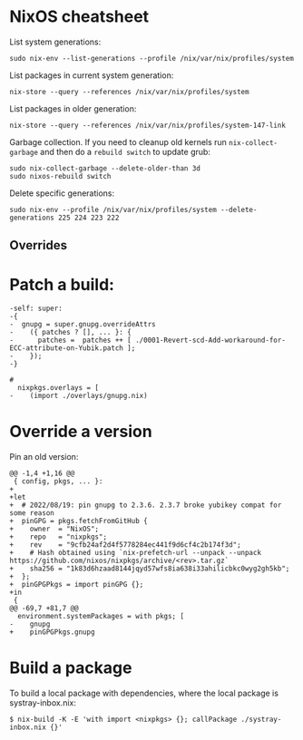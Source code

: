 # NixOS cheatsheet

List system generations:

```
sudo nix-env --list-generations --profile /nix/var/nix/profiles/system
```

List packages in current system generation:

```
nix-store --query --references /nix/var/nix/profiles/system
```

List packages in older generation:

```
nix-store --query --references /nix/var/nix/profiles/system-147-link
```

Garbage collection. If you need to cleanup old kernels run `nix-collect-garbage` and
then do a `rebuild switch` to update grub:

```
sudo nix-collect-garbage --delete-older-than 3d
sudo nixos-rebuild switch
```


Delete specific generations:
```
sudo nix-env --profile /nix/var/nix/profiles/system --delete-generations 225 224 223 222
```


## Overrides

# Patch a build:

```
-self: super:
-{
-  gnupg = super.gnupg.overrideAttrs
-    ({ patches ? [], ... }: {
-      patches =  patches ++ [ ./0001-Revert-scd-Add-workaround-for-ECC-attribute-on-Yubik.patch ];
-    });
-}

#
  nixpkgs.overlays = [
-    (import ./overlays/gnupg.nix)

```

# Override a version

Pin an old version:

```
@@ -1,4 +1,16 @@
 { config, pkgs, ... }:
+
+let
+  # 2022/08/19: pin gnupg to 2.3.6. 2.3.7 broke yubikey compat for some reason
+  pinGPG = pkgs.fetchFromGitHub {
+    owner  = "NixOS";
+    repo   = "nixpkgs";
+    rev    = "9cfb24af2d4f5778284ec441f9d6cf4c2b174f3d";
+    # Hash obtained using `nix-prefetch-url --unpack --unpack https://github.com/nixos/nixpkgs/archive/<rev>.tar.gz`
+    sha256 = "1k83d6hzaad8144jqyd57wfs8ia638i33ahilicbkc0wyg2gh5kb";
+  };
+  pinGPGPkgs = import pinGPG {};
+in
 {
@@ -69,7 +81,7 @@
  environment.systemPackages = with pkgs; [
-    gnupg
+    pinGPGPkgs.gnupg
```

# Build a package

To build a local package with dependencies, where the local package is systray-inbox.nix:

```
$ nix-build -K -E 'with import <nixpkgs> {}; callPackage ./systray-inbox.nix {}'
```
